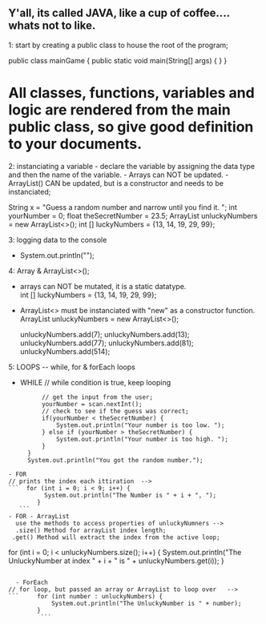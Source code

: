 ## Y'all, its called JAVA, like a cup of coffee.... whats not to like. 

1: start by creating a public class to house the root of the program;
  
  public class mainGame {
  public static void main(String[] args) {
  }
 } 
 
 # All classes, functions, variables and logic are rendered from the main public class, so give good definition to your documents.
 
 2: instanciating a variable 
    - declare the variable by assigning the data type and then the name of the variable.
    - Arrays can NOT be updated. 
    - ArrayList() CAN be updated, but is a constructor and needs to be instanciated; 
    
    
  String x = "Guess a random number and narrow until you find it. ";
  int yourNumber = 0;
  float theSecretNumber = 23.5;
  ArrayList<Integer> unluckyNumbers = new ArrayList<>();
  int [] luckyNumbers = {13, 14, 19, 29, 99};
  
 3: logging data to the console
  - System.out.println("");
  
 4: Array & ArrayList<>();
   - arrays can NOT be mutated, it is a static datatype.  
  int [] luckyNumbers = {13, 14, 19, 29, 99};
  
   - ArrayList<> must be instanciated with "new" as a constructor function.
  ArrayList<Integer> unluckyNumbers = new ArrayList<>();

        unluckyNumbers.add(7);
        unluckyNumbers.add(13);
        unluckyNumbers.add(77);
        unluckyNumbers.add(81);
        unluckyNumbers.add(514);
  
 5: LOOPS -- while, for & forEach loops
  - WHILE 
// while condition is true, keep looping 
      ```  while(theSecretNumber != yourNumber) {
            // get the input from the user;
            yourNumber = scan.nextInt();
            // check to see if the guess was correct;
            if(yourNumber < theSecretNumber) {
                System.out.println("Your number is too low. ");
            } else if (yourNumber > theSecretNumber) {
                System.out.println("Your number is too high. ");
            }
        }
        System.out.println("You got the random number.");
  ```
  - FOR
// prints the index each ittiration  -->
  ```  for (int i = 0; i < 9; i++) {
            System.out.println("The Number is " + i + ", ");
          }
     ```                     
  - FOR - ArrayList
    use the methods to access properties of unluckyNumners -->
    .size() Method for arrayList index length;
   .get() Method will extract the index from the active loop;
 ```
  for (int i = 0; i < unluckyNumbers.size(); i++) {
            System.out.println("The UnluckyNumber at index " + i + " is " + unluckyNumbers.get(i));
        }
```
                          
  - ForEach 
// for loop, but passed an array or ArrayList to loop over   -->
```     for (int number : unluckyNumbers) {
            System.out.println("The UnluckyNumber is " + number);
        }
         ```                 
                          
                          
                          
  
